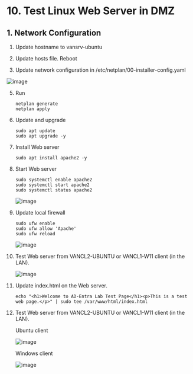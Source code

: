 # 10. Test Linux Web Server in DMZ

## 1. Network Configuration

1. Update hostname to vansrv-ubuntu

2. Update hosts file. Reboot
  
3. Update network configuration in /etc/netplan/00-installer-config.yaml 

  ![image](https://github.com/user-attachments/assets/d00ccf30-4915-4a5c-a2e5-12f546944670)

5. Run
   ```
   netplan generate
   netplan apply
   ```
  
6. Update and upgrade

   ```
   sudo apt update
   sudo apt upgrade -y
   ```

7. Install Web server

   ```
   sudo apt install apache2 -y
   ```
8. Start Web server

   ```
   sudo systemctl enable apache2
   sudo systemctl start apache2
   sudo systemctl status apache2
   ```

   ![image](https://github.com/user-attachments/assets/9cd8b9d6-99ef-484b-8df8-90d4f470463e)

9. Update local firewall

    ```
    sudo ufw enable
    sudo ufw allow 'Apache'
    sudo ufw reload
    ```
    ![image](https://github.com/user-attachments/assets/087fd941-1504-4b54-a0c7-1fed6cc5e8f2)
   
11. Test Web server from VANCL2-UBUNTU or VANCL1-W11 client (in the LAN).

    ![image](https://github.com/user-attachments/assets/7bfa666d-634f-4ba5-9693-2b0302cd3cb9)
    
12. Update index.html on the Web server.

    ```
    echo "<h1>Welcome to AD-Entra Lab Test Page</h1><p>This is a test web page.</p>" | sudo tee /var/www/html/index.html
    ```

13. Test Web server from VANCL2-UBUNTU or VANCL1-W11 client (in the LAN).

     Ubuntu client
    
     ![image](https://github.com/user-attachments/assets/bac30e74-c8d8-45c1-a9d4-931c97983804)

     Windows client
    
     ![image](https://github.com/user-attachments/assets/91e2550b-3006-47a1-b40f-bc675995eee4)

    


